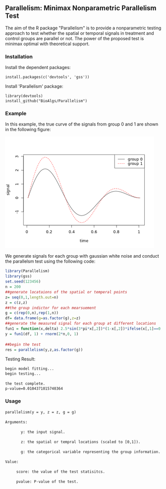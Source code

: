 ## Parallelism: Minimax Nonparametric Parallelism Test

The aim of the R package "Parallelism" is to provide a nonparametric testing approach to test whether the spatial or temporal signals in treatment and control groups are parallel or not. The power of the proposed test is minimax optimal with theoretical support.

### Installation
Install the dependent packages:
```
install.packages(c('devtools', 'gss'))
```
Install 'Parallelism' package:
```
library(devtools)
install_github("BioAlgs/Parallelism")
```

### Example
In this example, the true curve of the signals from group 0 and 1 are shown in the following figure:

![alt text](./images/curve1.png "eq 3")

We generate signals for each group with gaussian white noise and conduct the parallelsm test using the following code:


```R
library(Parallelism)
library(gss)
set.seed(123456)
n = 200
##generate locataions of the spatial or temperal points
z= seq(0,1,length.out=n)
z = c(z,z) 
##the group indictor for each mearsuement
g = c(rep(0,n),rep(1,n))
df= data.frame(g=as.factor(g),z=z)
##generate the measured signal for each group at different locations
fun1 = function(x,delta) 2.5*sin(3*pi*x[,2])*(1-x[,2])*ifelse(x[,1]==0,1,0) + ( (2.5+delta)*sin(3*pi*x[,2])*(1-x[,2]) )*ifelse(x[,1]==0,0,1)
y = fun1(df, 1) + rnorm(2*n,0, 1)

##begin the test
res = parallelism(y,z,as.factor(g))
```

Testing Result:
```
begin model fitting...
begin testing...

the test complete.
p-value=0.0104371015740364 
```

### Usage 
```
parallelism(y = y, z = z, g = g)
     
Arguments:

       y: the input signal.

       z: the spatial or tempral locations (scaled to [0,1]).

       g: the categorical variable representing the group information.

Value:

     score: the value of the test statisitcs.

     pvalue: P-value of the test.
```